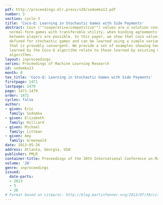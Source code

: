```yaml
---
pdf: http://proceedings.mlr.press/v28/sodomka13.pdf
number: 3
section: cycle-3
title: 'Coco-Q: Learning in Stochastic Games with Side Payments'
abstract: Coco (""cooperative/competitive"") values are a solution concept for two-player
  normal-form games with transferable utility, when binding agreements and side payments
  between players are possible. In this paper, we show that coco values can also be
  defined for stochastic games and can be learned using a simple variant of Q-learning
  that is provably convergent. We provide a set of examples showing how the strategies
  learned by the Coco-Q algorithm relate to those learned by existing multiagent Q-learning
  algorithms.
layout: inproceedings
series: Proceedings of Machine Learning Research
id: sodomka13
month: 0
tex_title: 'Coco-Q: Learning in Stochastic Games with Side Payments'
firstpage: 1471
lastpage: 1479
page: 1471-1479
order: 1471
cycles: false
author:
- given: Eric
  family: Sodomka
- given: Elizabeth
  family: Hilliard
- given: Michael
  family: Littman
- given: Amy
  family: Greenwald
date: 2013-05-26
address: Atlanta, Georgia, USA
publisher: PMLR
container-title: Proceedings of the 30th International Conference on Machine Learning
volume: '28'
genre: inproceedings
issued:
  date-parts:
  - 2013
  - 5
  - 26
# Format based on citeproc: http://blog.martinfenner.org/2013/07/30/citeproc-yaml-for-bibliographies/
---
```

